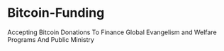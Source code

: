 # Bitcoin-Funding
Accepting Bitcoin Donations To Finance Global Evangelism and Welfare Programs And Public Ministry
